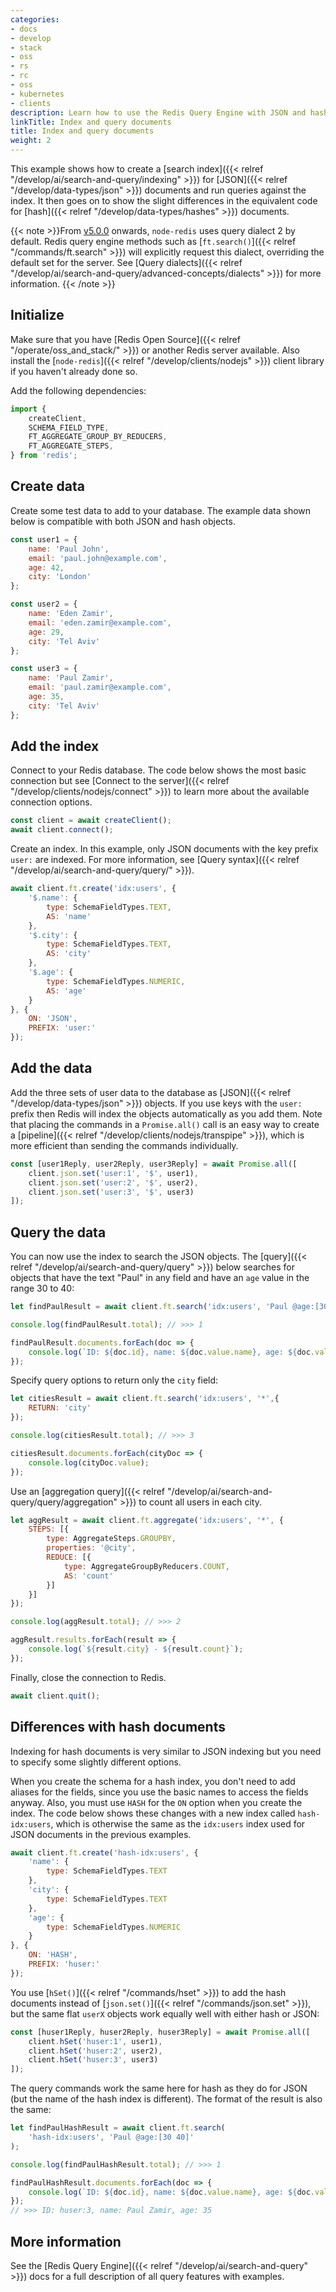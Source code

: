 ```yaml
---
categories:
- docs
- develop
- stack
- oss
- rs
- rc
- oss
- kubernetes
- clients
description: Learn how to use the Redis Query Engine with JSON and hash documents.
linkTitle: Index and query documents
title: Index and query documents
weight: 2
---
```


This example shows how to create a
[search index]({{< relref "/develop/ai/search-and-query/indexing" >}})
for [JSON]({{< relref "/develop/data-types/json" >}}) documents and
run queries against the index. It then goes on to show the slight differences
in the equivalent code for [hash]({{< relref "/develop/data-types/hashes" >}})
documents.

{{< note >}}From [v5.0.0](https://github.com/redis/node-redis/releases/tag/redis%405.0.0)
onwards, `node-redis` uses query dialect 2 by default.
Redis query engine methods such as [`ft.search()`]({{< relref "/commands/ft.search" >}})
will explicitly request this dialect, overriding the default set for the server.
See
[Query dialects]({{< relref "/develop/ai/search-and-query/advanced-concepts/dialects" >}})
for more information.
{{< /note >}}

## Initialize

Make sure that you have [Redis Open Source]({{< relref "/operate/oss_and_stack/" >}})
or another Redis server available. Also install the
[`node-redis`]({{< relref "/develop/clients/nodejs" >}}) client library if you
haven't already done so.

Add the following dependencies:

```js
import {
    createClient,
    SCHEMA_FIELD_TYPE,
    FT_AGGREGATE_GROUP_BY_REDUCERS,
    FT_AGGREGATE_STEPS,
} from 'redis';
```

## Create data

Create some test data to add to your database. The example data shown
below is compatible with both JSON and hash objects.

```js
const user1 = {
    name: 'Paul John',
    email: 'paul.john@example.com',
    age: 42,
    city: 'London'
};

const user2 = {
    name: 'Eden Zamir',
    email: 'eden.zamir@example.com',
    age: 29,
    city: 'Tel Aviv'
};

const user3 = {
    name: 'Paul Zamir',
    email: 'paul.zamir@example.com',
    age: 35,
    city: 'Tel Aviv'
};
```

## Add the index

Connect to your Redis database. The code below shows the most
basic connection but see
[Connect to the server]({{< relref "/develop/clients/nodejs/connect" >}})
to learn more about the available connection options.

```js
const client = await createClient();
await client.connect();
```

Create an index. In this example, only JSON documents with the key prefix `user:` are indexed. For more information, see [Query syntax]({{< relref "/develop/ai/search-and-query/query/" >}}).

```js
await client.ft.create('idx:users', {
    '$.name': {
        type: SchemaFieldTypes.TEXT,
        AS: 'name'
    },
    '$.city': {
        type: SchemaFieldTypes.TEXT,
        AS: 'city'
    },
    '$.age': {
        type: SchemaFieldTypes.NUMERIC,
        AS: 'age'
    }
}, {
    ON: 'JSON',
    PREFIX: 'user:'
});
```

## Add the data

Add the three sets of user data to the database as
[JSON]({{< relref "/develop/data-types/json" >}}) objects.
If you use keys with the `user:` prefix then Redis will index the
objects automatically as you add them. Note that placing
the commands in a `Promise.all()` call is an easy way to create a
[pipeline]({{< relref "/develop/clients/nodejs/transpipe" >}}),
which is more efficient than sending the commands individually.

```js
const [user1Reply, user2Reply, user3Reply] = await Promise.all([
    client.json.set('user:1', '$', user1),
    client.json.set('user:2', '$', user2),
    client.json.set('user:3', '$', user3)
]);
```

## Query the data

You can now use the index to search the JSON objects. The
[query]({{< relref "/develop/ai/search-and-query/query" >}})
below searches for objects that have the text "Paul" in any field
and have an `age` value in the range 30 to 40:

```js
let findPaulResult = await client.ft.search('idx:users', 'Paul @age:[30 40]');

console.log(findPaulResult.total); // >>> 1

findPaulResult.documents.forEach(doc => {
    console.log(`ID: ${doc.id}, name: ${doc.value.name}, age: ${doc.value.age}`);
});
```

Specify query options to return only the `city` field:

```js
let citiesResult = await client.ft.search('idx:users', '*',{
    RETURN: 'city'
});

console.log(citiesResult.total); // >>> 3

citiesResult.documents.forEach(cityDoc => {
    console.log(cityDoc.value);
});
```

Use an
[aggregation query]({{< relref "/develop/ai/search-and-query/query/aggregation" >}})
to count all users in each city.

```js
let aggResult = await client.ft.aggregate('idx:users', '*', {
    STEPS: [{
        type: AggregateSteps.GROUPBY,
        properties: '@city',
        REDUCE: [{
            type: AggregateGroupByReducers.COUNT,
            AS: 'count'
        }]
    }]
});

console.log(aggResult.total); // >>> 2

aggResult.results.forEach(result => {
    console.log(`${result.city} - ${result.count}`);
});
```

Finally, close the connection to Redis.

```js
await client.quit();
```

## Differences with hash documents

Indexing for hash documents is very similar to JSON indexing but you
need to specify some slightly different options.

When you create the schema for a hash index, you don't need to
add aliases for the fields, since you use the basic names to access
the fields anyway. Also, you must use `HASH` for the `ON` option
when you create the index. The code below shows these changes with
a new index called `hash-idx:users`, which is otherwise the same as
the `idx:users` index used for JSON documents in the previous examples.

```js
await client.ft.create('hash-idx:users', {
    'name': {
        type: SchemaFieldTypes.TEXT
    },
    'city': {
        type: SchemaFieldTypes.TEXT
    },
    'age': {
        type: SchemaFieldTypes.NUMERIC
    }
}, {
    ON: 'HASH',
    PREFIX: 'huser:'
});
```

You use [`hSet()`]({{< relref "/commands/hset" >}}) to add the hash
documents instead of [`json.set()`]({{< relref "/commands/json.set" >}}),
but the same flat `userX` objects work equally well with either
hash or JSON:

```js
const [huser1Reply, huser2Reply, huser3Reply] = await Promise.all([
    client.hSet('huser:1', user1),
    client.hSet('huser:2', user2),
    client.hSet('huser:3', user3)
]);
```

The query commands work the same here for hash as they do for JSON (but
the name of the hash index is different). The format of the result is
also the same:

```js
let findPaulHashResult = await client.ft.search(
    'hash-idx:users', 'Paul @age:[30 40]'
);

console.log(findPaulHashResult.total); // >>> 1

findPaulHashResult.documents.forEach(doc => {
    console.log(`ID: ${doc.id}, name: ${doc.value.name}, age: ${doc.value.age}`);
});
// >>> ID: huser:3, name: Paul Zamir, age: 35
```

## More information

See the [Redis Query Engine]({{< relref "/develop/ai/search-and-query" >}}) docs
for a full description of all query features with examples.
